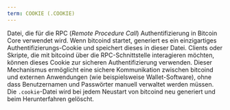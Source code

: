 ```yaml
---
term: COOKIE (.COOKIE)
---
```


Datei, die für die RPC (*Remote Procedure Call*) Authentifizierung in Bitcoin Core verwendet wird. Wenn bitcoind startet, generiert es ein einzigartiges Authentifizierungs-Cookie und speichert dieses in dieser Datei. Clients oder Skripte, die mit bitcoind über die RPC-Schnittstelle interagieren möchten, können dieses Cookie zur sicheren Authentifizierung verwenden. Dieser Mechanismus ermöglicht eine sichere Kommunikation zwischen bitcoind und externen Anwendungen (wie beispielsweise Wallet-Software), ohne dass Benutzernamen und Passwörter manuell verwaltet werden müssen. Die `.cookie`-Datei wird bei jedem Neustart von bitcoind neu generiert und beim Herunterfahren gelöscht.